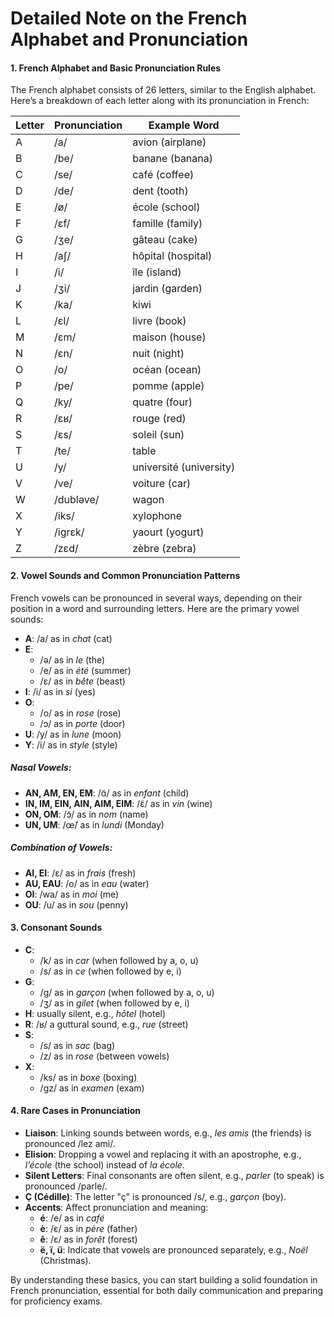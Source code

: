 # Detailed Note on the French Alphabet and Pronunciation

#### 1. **French Alphabet and Basic Pronunciation Rules**

The French alphabet consists of 26 letters, similar to the English alphabet. Here’s a breakdown of each letter along with its pronunciation in French:

| Letter | Pronunciation       | Example Word       |
|--------|---------------------|--------------------|
| A      | /a/                 | avion (airplane)   |
| B      | /be/                | banane (banana)    |
| C      | /se/                | café (coffee)      |
| D      | /de/                | dent (tooth)       |
| E      | /ø/                 | école (school)     |
| F      | /ɛf/                | famille (family)   |
| G      | /ʒe/                | gâteau (cake)      |
| H      | /aʃ/                | hôpital (hospital) |
| I      | /i/                 | île (island)       |
| J      | /ʒi/                | jardin (garden)    |
| K      | /ka/                | kiwi               |
| L      | /ɛl/                | livre (book)       |
| M      | /ɛm/                | maison (house)     |
| N      | /ɛn/                | nuit (night)       |
| O      | /o/                 | océan (ocean)      |
| P      | /pe/                | pomme (apple)      |
| Q      | /ky/                | quatre (four)      |
| R      | /ɛʁ/                | rouge (red)        |
| S      | /ɛs/                | soleil (sun)       |
| T      | /te/                | table              |
| U      | /y/                 | université (university) |
| V      | /ve/                | voiture (car)      |
| W      | /dubləve/           | wagon              |
| X      | /iks/               | xylophone          |
| Y      | /igrɛk/             | yaourt (yogurt)    |
| Z      | /zɛd/               | zèbre (zebra)      |

#### 2. **Vowel Sounds and Common Pronunciation Patterns**

French vowels can be pronounced in several ways, depending on their position in a word and surrounding letters. Here are the primary vowel sounds:

- **A**: /a/ as in *chat* (cat)
- **E**: 
  - /ə/ as in *le* (the)
  - /e/ as in *été* (summer)
  - /ɛ/ as in *bête* (beast)
- **I**: /i/ as in *si* (yes)
- **O**: 
  - /o/ as in *rose* (rose)
  - /ɔ/ as in *porte* (door)
- **U**: /y/ as in *lune* (moon)
- **Y**: /i/ as in *style* (style)

##### Nasal Vowels:
- **AN, AM, EN, EM**: /ɑ̃/ as in *enfant* (child)
- **IN, IM, EIN, AIN, AIM, EIM**: /ɛ̃/ as in *vin* (wine)
- **ON, OM**: /ɔ̃/ as in *nom* (name)
- **UN, UM**: /œ̃/ as in *lundi* (Monday)

##### Combination of Vowels:
- **AI, EI**: /ɛ/ as in *frais* (fresh)
- **AU, EAU**: /o/ as in *eau* (water)
- **OI**: /wa/ as in *moi* (me)
- **OU**: /u/ as in *sou* (penny)

#### 3. **Consonant Sounds**

- **C**: 
  - /k/ as in *car* (when followed by a, o, u)
  - /s/ as in *ce* (when followed by e, i)
- **G**: 
  - /g/ as in *garçon* (when followed by a, o, u)
  - /ʒ/ as in *gilet* (when followed by e, i)
- **H**: usually silent, e.g., *hôtel* (hotel)
- **R**: /ʁ/ a guttural sound, e.g., *rue* (street)
- **S**: 
  - /s/ as in *sac* (bag)
  - /z/ as in *rose* (between vowels)
- **X**: 
  - /ks/ as in *boxe* (boxing)
  - /gz/ as in *examen* (exam)

#### 4. **Rare Cases in Pronunciation**

- **Liaison**: Linking sounds between words, e.g., *les amis* (the friends) is pronounced /lez ami/.
- **Elision**: Dropping a vowel and replacing it with an apostrophe, e.g., *l’école* (the school) instead of *la école*.
- **Silent Letters**: Final consonants are often silent, e.g., *parler* (to speak) is pronounced /parle/.
- **Ç (Cédille)**: The letter "ç" is pronounced /s/, e.g., *garçon* (boy).
- **Accents**: Affect pronunciation and meaning:
  - **é**: /e/ as in *café*
  - **è**: /ɛ/ as in *père* (father)
  - **ê**: /ɛ/ as in *forêt* (forest)
  - **ë, ï, ü**: Indicate that vowels are pronounced separately, e.g., *Noël* (Christmas).

By understanding these basics, you can start building a solid foundation in French pronunciation, essential for both daily communication and preparing for proficiency exams.